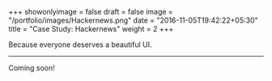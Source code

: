+++
showonlyimage = false
draft = false
image = "/portfolio/images/Hackernews.png"
date = "2016-11-05T19:42:22+05:30"
title = "Case Study: Hackernews"
weight = 2
+++

Because everyone deserves a beautiful UI.
<!--more-->
---
Coming soon!